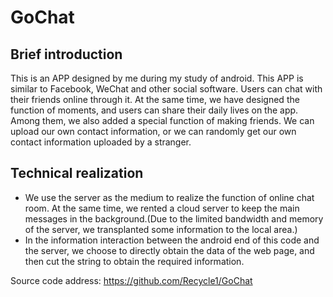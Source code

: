 # GoChat

## Brief introduction
This is an APP designed by me during my study of android. This APP is similar to Facebook, WeChat and other social software. Users can chat with their friends online through it. At the same time, we have designed the function of moments, and users can share their daily lives on the app. Among them, we also added a special function of making friends. We can upload our own contact information, or we can randomly get our own contact information uploaded by a stranger.
## Technical realization
- We use the server as the medium to realize the function of online chat room. At the same time, we rented a cloud server to keep the main messages in the background.(Due to the limited bandwidth and memory of the server, we transplanted some information to the local area.)
- In the information interaction between the android end of this code and the server, we choose to directly obtain the data of the web page, and then cut the string to obtain the required information.

Source code address: https://github.com/Recycle1/GoChat
